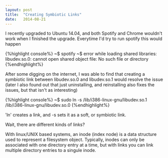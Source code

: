```yaml
---
layout: post
title:  "Creating Symbiotic Links"
date:   2014-08-21
---
```


I recently upgraded to Ubuntu 14.04, and both Spotify and Chrome wouldn't work when I finished the upgrade. Everytime I'd try to run spotify this would happen

{%highlight console%}
~$ spotify
~$ error while loading shared libraries: libudev.so.0: cannot open shared object file: No such file or directory
{%endhighlight%}

After some digging on the internet, I was able to find that creating a symbiotic link between libudev.so.0 and libudev.so.1 would resolve the issue (later I also found out that just uninstalling, and reinstalling also fixes the issues, but that isn't as interesting)

{%highlight console%}
~$ sudo ln -s /lib/i386-linux-gnu/libudev.so.1 /lib/i386-linux-gnu/libudev.so.0
{%endhighlight%}

'ln' creates a link, and -s sets it as a soft, or symbiotic link.

Wait, there are different kinds of links?

With linux/UNIX based systems, an inode (index node) is a data structure used to represent a filesystem object. Typically, inodes can only be associated with one directory entry at a time, but with links you can link multiple directory entries to a singule inode.